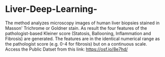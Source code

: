# Liver-Deep-Learning-
The method analyzes microscopy images of human liver biopsies stained in Masson' Trichrome or Goldner stain. As result the four features of the pathologist-based Kleiner score (Statosis, Ballooning, Inflammation and Fibrosis) are generated. The features are in the identical numerical range as the pathologist score (e.g. 0-4 for fibrosis) but on a continuous scale.
Access the Public Datset from this link: https://osf.io/8e7hd/
